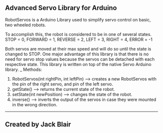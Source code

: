 Advanced Servo Library for Arduino
-
RobotServos is a Arduino Library used to simplify servo control on basic, two wheeled robots.

To accomplish this, the robot is considered to be in one of several states. 
  STOP = 0, 
  FORWARD = 1, 
  REVERSE = 2, 
  LEFT = 3, 
  RIGHT = 4, 
  ERROR = -1

Both servos are moved at their max speed and will do so until the state is changed to STOP. 
One major advantage of this library is that there is no need for servo stop values because the servos can be detached with each respective state. 
This library is written on top of the native Servo Arduino library.
_
Methods:
1. RobotServos(int rightPin, int leftPin) --> creates a new RobotServos with the pin of the right servo, and pin of the left servo.
2. getState() --> returns the current state of the robot.
3. setState(int newPosition) --> changes the state of the robot.
4. inverse() --> inverts the output of the servos in case they were mounted in the wrong direction.
_____________________________________________
Created by Jack Blair
-
